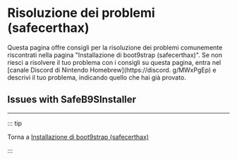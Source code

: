 # Risoluzione dei problemi (safecerthax)

Questa pagina offre consigli per la risoluzione dei problemi comunemente riscontrati nella pagina "Installazione di boot9strap (safecerthax)". Se non riesci a risolvere il tuo problema con i consigli su questa pagina, entra nel [canale Discord di Nintendo Homebrew](https://discord. g/MWxPgEp) e descrivi il tuo problema, indicando quello che hai già provato.

## Issues with SafeB9SInstaller

<!--@include: ./_include/troubleshooting-sb9si-bin.md -->

<!--@include: ./_include/troubleshooting-sb9si-common.md -->

<!--@include: ./_include/troubleshooting-get-help-common.md -->

---

::: tip

Torna a [Installazione di boot9strap (safecerthax)](installing-boot9strap-\(safecerthax\))

:::

<!--@include: ./_include/troubleshooting-return.md -->

